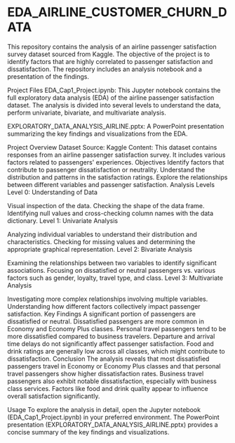 # EDA_AIRLINE_CUSTOMER_CHURN_DATA

This repository contains the analysis of an airline passenger satisfaction survey dataset sourced from Kaggle. The objective of the project is to identify factors that are highly correlated to passenger satisfaction and dissatisfaction. The repository includes an analysis notebook and a presentation of the findings.

Project Files
EDA_Cap1_Project.ipynb: This Jupyter notebook contains the full exploratory data analysis (EDA) of the airline passenger satisfaction dataset. The analysis is divided into several levels to understand the data, perform univariate, bivariate, and multivariate analysis.

EXPLORATORY_DATA_ANALYSIS_AIRLINE.pptx: A PowerPoint presentation summarizing the key findings and visualizations from the EDA.

Project Overview
Dataset
Source: Kaggle
Content: This dataset contains responses from an airline passenger satisfaction survey. It includes various factors related to passengers' experiences.
Objectives
Identify factors that contribute to passenger dissatisfaction or neutrality.
Understand the distribution and patterns in the satisfaction ratings.
Explore the relationships between different variables and passenger satisfaction.
Analysis Levels
Level 0: Understanding of Data

Visual inspection of the data.
Checking the shape of the data frame.
Identifying null values and cross-checking column names with the data dictionary.
Level 1: Univariate Analysis

Analyzing individual variables to understand their distribution and characteristics.
Checking for missing values and determining the appropriate graphical representation.
Level 2: Bivariate Analysis

Examining the relationships between two variables to identify significant associations.
Focusing on dissatisfied or neutral passengers vs. various factors such as gender, loyalty, travel type, and class.
Level 3: Multivariate Analysis

Investigating more complex relationships involving multiple variables.
Understanding how different factors collectively impact passenger satisfaction.
Key Findings
A significant portion of passengers are dissatisfied or neutral.
Dissatisfied passengers are more common in Economy and Economy Plus classes.
Personal travel passengers tend to be more dissatisfied compared to business travelers.
Departure and arrival time delays do not significantly affect passenger satisfaction.
Food and drink ratings are generally low across all classes, which might contribute to dissatisfaction.
Conclusion
The analysis reveals that most dissatisfied passengers travel in Economy or Economy Plus classes and that personal travel passengers show higher dissatisfaction rates. Business travel passengers also exhibit notable dissatisfaction, especially with business class services. Factors like food and drink quality appear to influence overall satisfaction significantly.

Usage
To explore the analysis in detail, open the Jupyter notebook (EDA_Cap1_Project.ipynb) in your preferred environment. The PowerPoint presentation (EXPLORATORY_DATA_ANALYSIS_AIRLINE.pptx) provides a concise summary of the key findings and visualizations.
